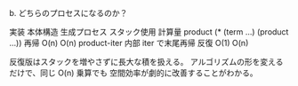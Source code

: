b. どちらのプロセスになるのか？

実装	本体構造	生成プロセス	スタック使用	計算量
product	(* (term …) (product …))	再帰	O(n)	O(n)
product-iter	内部 iter で末尾再帰	反復	O(1)	O(n)

反復版はスタックを増やさずに長大な積を扱える。
アルゴリズムの形を変えるだけで、同じ O(n) 乗算でも
空間効率が劇的に改善することがわかる。